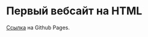 # Первый вебсайт на HTML

[Ссылка](https://dmitriy-shevelev.github.io/websitePIuz-201/) на Github Pages.